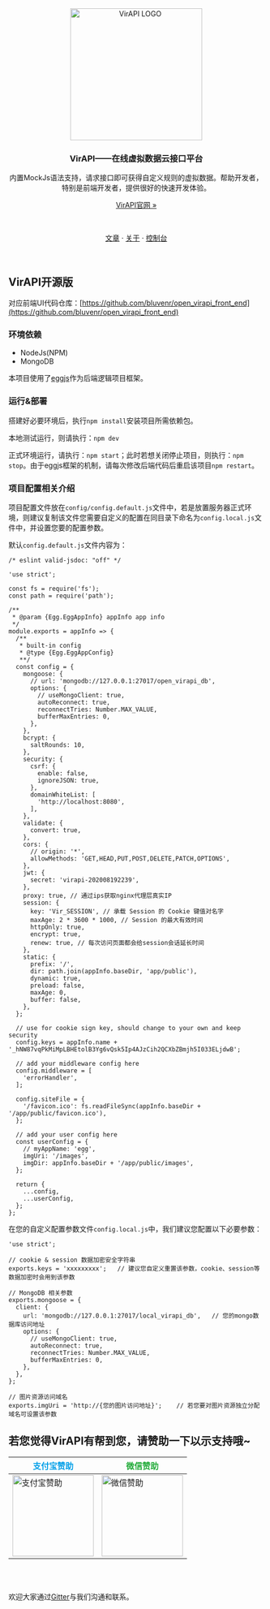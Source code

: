<div style="text-align:center;" align="center">

<img src="https://images.gitee.com/uploads/images/2020/0821/230221_561fc363_863133.png" alt="VirAPI LOGO" style="width:260px;">

<h3>VirAPI——在线虚拟数据云接口平台</h3>

内置MockJs语法支持，请求接口即可获得自定义规则的虚拟数据。帮助开发者，特别是前端开发者，提供很好的快速开发体验。

[VirAPI官网  »](http://www.virapi.com/?_from=github)

<br/>

[文章](http://www.virapi.com/article.html?_from=github)
·
[关于](http://www.virapi.com/about.html?_from=github)
·
[控制台](http://console.virapi.com/?_from=github)

</div>
<br/>

## VirAPI开源版

对应前端UI代码仓库：[https://github.com/bluvenr/open_virapi_front_end](https://github.com/bluvenr/open_virapi_front_end)

### 环境依赖
+ NodeJs(NPM)
+ MongoDB

本项目使用了[eggjs](https://eggjs.org/zh-cn/intro/quickstart.html)作为后端逻辑项目框架。

### 运行&部署
搭建好必要环境后，执行`npm install`安装项目所需依赖包。

本地测试运行，则请执行：`npm dev`

正式环境运行，请执行：`npm start`；此时若想关闭停止项目，则执行：`npm stop`。由于eggjs框架的机制，请每次修改后端代码后重启该项目`npm restart`。


### 项目配置相关介绍
项目配置文件放在`config/config.default.js`文件中，若是放置服务器正式环境，则建议复制该文件您需要自定义的配置在同目录下命名为`config.local.js`文件中，并设置您要的配置参数。

默认`config.default.js`文件内容为：

```
/* eslint valid-jsdoc: "off" */

'use strict';

const fs = require('fs');
const path = require('path');

/**
 * @param {Egg.EggAppInfo} appInfo app info
 */
module.exports = appInfo => {
  /**
   * built-in config
   * @type {Egg.EggAppConfig}
   **/
  const config = {
    mongoose: {
      // url: 'mongodb://127.0.0.1:27017/open_virapi_db',
      options: {
        // useMongoClient: true,
        autoReconnect: true,
        reconnectTries: Number.MAX_VALUE,
        bufferMaxEntries: 0,
      },
    },
    bcrypt: {
      saltRounds: 10,
    },
    security: {
      csrf: {
        enable: false,
        ignoreJSON: true,
      },
      domainWhiteList: [
        'http://localhost:8080',
      ],
    },
    validate: {
      convert: true,
    },
    cors: {
      // origin: '*',
      allowMethods: 'GET,HEAD,PUT,POST,DELETE,PATCH,OPTIONS',
    },
    jwt: {
      secret: 'virapi-202008192239',
    },
    proxy: true, // 通过ips获取nginx代理层真实IP
    session: {
      key: 'Vir_SESSION', // 承载 Session 的 Cookie 键值对名字
      maxAge: 2 * 3600 * 1000, // Session 的最大有效时间
      httpOnly: true,
      encrypt: true,
      renew: true, // 每次访问页面都会给session会话延长时间
    },
    static: {
      prefix: '/',
      dir: path.join(appInfo.baseDir, 'app/public'),
      dynamic: true,
      preload: false,
      maxAge: 0,
      buffer: false,
    },
  };

  // use for cookie sign key, should change to your own and keep security
  config.keys = appInfo.name + '_hNW87vqPkMiMpLBHEtolB3Yg6vQsk5Ip4AJzCih2QCXbZBmjh5I033ELjdwB';

  // add your middleware config here
  config.middleware = [
    'errorHandler',
  ];

  config.siteFile = {
    '/favicon.ico': fs.readFileSync(appInfo.baseDir + '/app/public/favicon.ico'),
  };

  // add your user config here
  const userConfig = {
    // myAppName: 'egg',
    imgUri: '/images',
    imgDir: appInfo.baseDir + '/app/public/images',
  };

  return {
    ...config,
    ...userConfig,
  };
};
```

在您的自定义配置参数文件`config.local.js`中，我们建议您配置以下必要参数：

```
'use strict';

// cookie & session 数据加密安全字符串
exports.keys = 'xxxxxxxxx';   // 建议您自定义重置该参数，cookie、session等数据加密时会用到该参数

// MongoDB 相关参数
exports.mongoose = {
  client: {
    url: 'mongodb://127.0.0.1:27017/local_virapi_db',   // 您的mongo数据库访问地址
    options: {
      // useMongoClient: true,
      autoReconnect: true,
      reconnectTries: Number.MAX_VALUE,
      bufferMaxEntries: 0,
    },
  },
};

// 图片资源访问域名
exports.imgUri = 'http://{您的图片访问地址}';    // 若您要对图片资源独立分配域名可设置该参数
```


## 若您觉得VirAPI有帮到您，请赞助一下以示支持哦~

| <div style="text-align:center;color:#019fe8;">支付宝赞助</div> | <div style="text-align:center;color:#22ab39;">微信赞助</div> |
| --------- | --------- |
| <img src="https://images.gitee.com/uploads/images/2020/0821/230258_d7ecb18b_863133.png" alt="支付宝赞助" style="width:160px;"> | <img src="https://images.gitee.com/uploads/images/2020/0821/230314_08ec5aad_863133.png" alt="微信赞助" style="width:160px;"> |

<br/>
<br/>

欢迎大家通过[Gitter](https://gitter.im/virapi/feedback)与我们沟通和联系。

